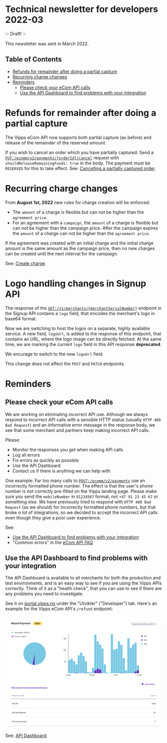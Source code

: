 # Technical newsletter for developers 2022-03

💥 Draft! 💥

This newsletter was sent in March 2022.

## Table of Contents

* [Refunds for remainder after doing a partial capture](#refunds-for-remainder-after-doing-a-partial-capture)
* [Recurring charge changes](#recurring-charge-changes)
* [Reminders](#reminders)
  * [Please check your eCom API calls](#please-check-your-ecom-api-calls)
  * [Use the API Dashboard to find problems with your integration](#use-the-api-dashboard-to-find-problems-with-your-integration)

# Refunds for remainder after doing a partial capture

The Vipps eCom API now supports both partial capture (as before) and
release of the remainder of the reserved amount.

If you wish to cancel an order which you have partially captured: Send a
[`PUT:/ecomm/v2/payments/{orderId}/cancel`](https://vippsas.github.io/vipps-ecom-api/#/Vipps%20eCom%20API/cancelPaymentRequestUsingPUT)
request with `shouldReleaseRemainingFunds: true` in the body.
The payment must be `RESERVED` for this to take effect.
See:
[Cancelling a partially captured order](https://github.com/vippsas/vipps-ecom-api/blob/master/vipps-ecom-api.md#cancelling-a-partially-captured-order).

# Recurring charge changes

 From **August 1st, 2022** new rules for charge creation will be enforced:

 - The `amount` of a charge is flexible but can not be higher than the
   `agreement price`.
 - For an agreement with a `campaign`, the `amount` of a charge is flexible but
   can not be higher than the campaign price. After the campaign expires the
  `amount` of a charge can not be higher than the `agreement price`.

 If the agreement was created with an initial charge and the initial charge
 amount is the same amount as the campaign price, then no new charges can be
 created until the next interval for the campaign.

 See:
 [Create charge]([https://github.com/vippsas/vipps-recurring-api/blob/master/vipps-recurring-api.md#create-charge).

# Logo handling changes in Signup API

The response of the
[`GET:/v1/merchants/{merchantSerialNumber}`](https://vippsas.github.io/vipps-psp-api/signup/#/Merchant/getMerchant)
endpoint in the Signup API contains a `logo` field, that encodes the merchant's logo in base64 format.

Now we are switching to host the logos on a separate, highly available service.
A new field, `logoUrl`, is added to the response of this endpoint, that contains an URL,
where the logo image can be directly fetched.
At the same time, we are marking the current `logo` field in this API response **deprecated**.

We encurage to switch to the new `logoUrl` field.

This change does not affect the `POST` and `PATCH` endpoints.

# Reminders

## Please check your eCom API calls

We are working on eliminating incorrect API use. Although we always respond to
incorrect API calls with a sensible HTTP status (usually `HTTP 400 Bad Request`)
and an informative error message in the response body, we see that some merchant
and partners keep making incorrect API calls.

Please:
- Monitor the responses you get when making API calls
- Log all errors
- Fix errors as quickly as possible
- Use the API Dashboard
- Contact us if there is anything we can help with

One example: Far too many calls to
[`POST:/ecomm/v2/payments`](https://vippsas.github.io/vipps-ecom-api/#/Vipps_eCom_API/initiatePaymentV3UsingPOST)
use an incorrectly formatted phone number.
The effect is that the user's phone number is not correctly pre-filled on
the Vipps landing page.
Please make sure you send the `mobileNumber` in `91234567` format, not
`+47 91 23 45 67` or something else.
We have previously tried to respond with `HTTP 400 Bad Request` (as we should)
for incorrectly formatted phone numbers, but that broke _a lot_  of integrations,
so we decided to accept the incorrect API calls even though they give a poor
user experience.

See:
* [Use the API Dashboard to find problems with your integration](#use-the-api-dashboard-to-find-problems-with-your-integration)
* "Common errors" in the
  [eCom API FAQ](https://github.com/vippsas/vipps-ecom-api/blob/master/vipps-ecom-api-faq.md)

## Use the API Dashboard to find problems with your integration

The API Dashboard is available to all merchants for both the production and test environments,
and is an easy way to see if you are using the Vipps APIs correctly.
Think of it as a "health check", that you can use to see if there are any
problems you need to investigate.

See it on
[portal.vipps.no](https://portal.vipps.no)
under the "Utvikler" ("Developer") tab.
Here's an example for the Vipps eCom API's `/refund` endpoint:

![API Dashboard example](images/2021-02-api-dashboard-example.png)

See:
[API Dashboard](https://github.com/vippsas/vipps-developers#api-dashboard).

